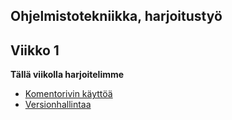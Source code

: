 ## Ohjelmistotekniikka, harjoitustyö

## Viikko 1

**Tällä viikolla harjoitelimme**
* [Komentorivin käyttöä](https://github.com/hhuuskon/ot-harjoitustyo/blob/master/laskarit/viikko1/komentorivi.txt)
* [Versionhallintaa](https://github.com/hhuuskon/ot-harjoitustyo/blob/master/laskarit/viikko1/gitlog.txt)
